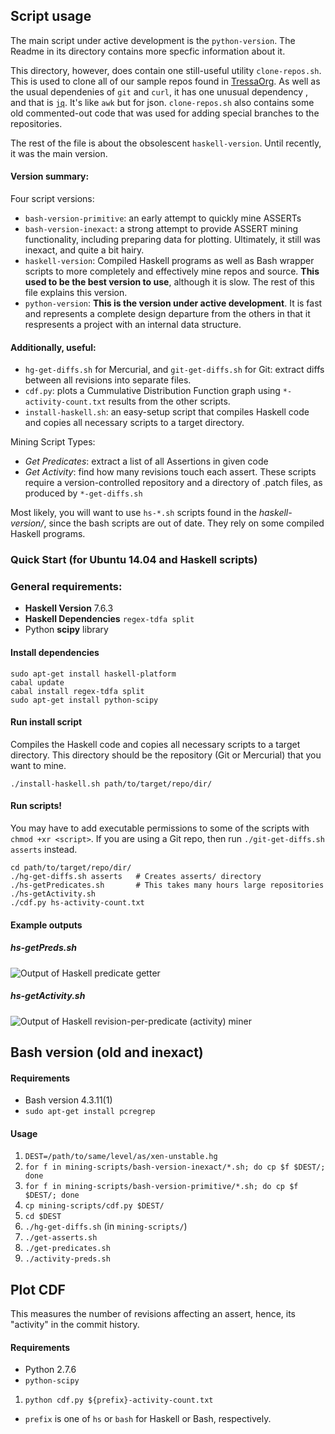 ## Script usage

The main script under active development is the `python-version`. The Readme in its directory contains more specfic information about it.

This directory, however, does contain one still-useful utility `clone-repos.sh`. This is used to clone all of our sample
repos found in [TressaOrg](https://github.com/TressaOrg). As well as the usual dependenies of `git` and `curl`, it has one unusual dependency , and that is [`jq`](https://stedolan.github.io/jq/). It's like `awk` but for json. `clone-repos.sh` also contains some old commented-out code that was used for adding special branches to the repositories.

The rest of the file is about the obsolescent `haskell-version`. Until recently, it was the main version.


#### Version summary:
Four script versions:
- `bash-version-primitive`: an early attempt to quickly mine ASSERTs
- `bash-version-inexact`: a strong attempt to provide ASSERT mining functionality, including preparing data for plotting. Ultimately, it still was inexact, and quite a bit hairy.
- `haskell-version`: Compiled Haskell programs as well as Bash wrapper scripts to more completely and effectively mine repos and source. **This used to be the best version to use**, although it is slow. The rest of this file explains this version.
- `python-version`: **This is the version under active development**. It is fast and represents a complete design departure from the others in that it respresents a project with an internal data structure. 


#### Additionally, useful:
- `hg-get-diffs.sh` for Mercurial, and `git-get-diffs.sh` for Git: extract diffs between all revisions into separate files.
- `cdf.py`: plots a Cummulative Distribution Function graph using `*-activity-count.txt` results from the other scripts.
- `install-haskell.sh`: an easy-setup script that compiles Haskell code and copies all necessary scripts to a target directory.

Mining Script Types:
- *Get Predicates*: extract a list of all Assertions in given code
- *Get Activity*: find how many revisions touch each assert. These scripts require a version-controlled repository and a directory of .patch files, as produced by `*-get-diffs.sh`

Most likely, you will want to use `hs-*.sh` scripts found in the *haskell-version/*, since the bash scripts are out of date. They rely on some compiled Haskell programs.



### Quick Start (for Ubuntu 14.04 and Haskell scripts)

### General requirements:
- **Haskell Version** 7.6.3
- **Haskell Dependencies** `regex-tdfa split`
- Python **scipy** library

#### Install dependencies
```
sudo apt-get install haskell-platform 
cabal update
cabal install regex-tdfa split
sudo apt-get install python-scipy
```

#### Run install script
Compiles the Haskell code and copies all necessary scripts to a target directory. This directory should be the repository (Git or Mercurial) that you want to mine.
```
./install-haskell.sh path/to/target/repo/dir/
```

#### Run scripts!
You may have to add executable permissions to some of the scripts with `chmod +xr <script>`.
If you are using a Git repo, then run `./git-get-diffs.sh asserts` instead.

```
cd path/to/target/repo/dir/
./hg-get-diffs.sh asserts   # Creates asserts/ directory
./hs-getPredicates.sh       # This takes many hours large repositories
./hs-getActivity.sh
./cdf.py hs-activity-count.txt
```
#### Example outputs

##### hs-getPreds.sh
![Output of Haskell predicate getter](https://github.com/miraleung/tressa/raw/master/screenshots/hs-getpreds.png)

##### hs-getActivity.sh
![Output of Haskell revision-per-predicate (activity) miner](https://github.com/miraleung/tressa/raw/master/screenshots/hs-getactivity.png)



## Bash version (old and inexact)
#### Requirements
- Bash version 4.3.11(1)
- `sudo apt-get install pcregrep`

#### Usage
1. `DEST=/path/to/same/level/as/xen-unstable.hg`
2. `for f in mining-scripts/bash-version-inexact/*.sh; do cp $f $DEST/; done`
3. `for f in mining-scripts/bash-version-primitive/*.sh; do cp $f $DEST/; done`
4. `cp mining-scripts/cdf.py $DEST/`
5. `cd $DEST`
6. `./hg-get-diffs.sh` (in `mining-scripts/`)
7. `./get-asserts.sh`
8. `./get-predicates.sh`
9. `./activity-preds.sh`


## Plot CDF
This measures the number of revisions affecting an assert, hence, its "activity" in the commit history.

#### Requirements
- Python 2.7.6
- `python-scipy`

1. `python cdf.py ${prefix}-activity-count.txt`
  - `prefix` is one of `hs` or `bash` for Haskell or Bash, respectively.

